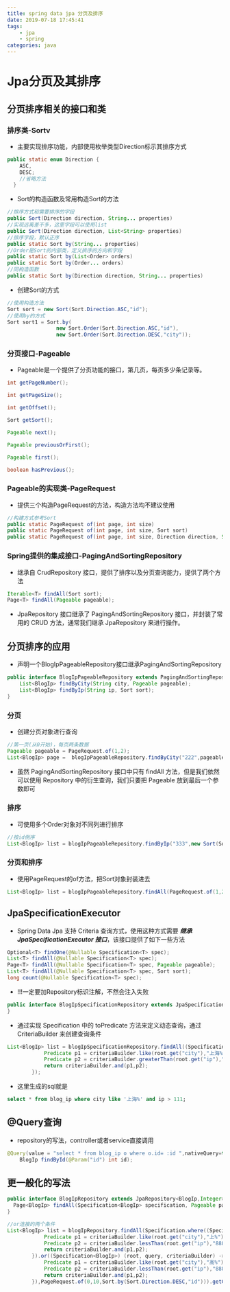 ```yaml
---
title: spring data jpa 分页及排序
date: 2019-07-18 17:45:41
tags:
    - jpa
    - spring
categories: java
---
```

# Jpa分页及其排序

## 分页排序相关的接口和类

### 排序类-Sortv
- 主要实现排序功能，内部使用枚举类型Direction标示其排序方式
``` java
public static enum Direction {
    ASC,
    DESC;
    //省略方法
  }
``` 
<!--more-->

- Sort的构造函数及常用构造Sort的方法

``` java
//排序方式和需要排序的字段
public Sort(Direction direction, String... properties)
//实现远离差不多，这里字段可以使用list
public Sort(Direction direction, List<String> properties)
//排序字段，默认正序
public static Sort by(String... properties) 
//Order是Sort的内部类，定义排序的方向和字段
public static Sort by(List<Order> orders)
public static Sort by(Order... orders)
//同构造函数
public static Sort by(Direction direction, String... properties) 
```
- 创建Sort的方式
``` java
//使用构造方法
Sort sort = new Sort(Sort.Direction.ASC,"id");
//使用by的方式
Sort sort1 = Sort.by(
                new Sort.Order(Sort.Direction.ASC,"id"),
                new Sort.Order(Sort.Direction.DESC,"city"));
```

### 分页接口-Pageable

- Pageable是一个提供了分页功能的接口，第几页，每页多少条记录等。

``` java 
int getPageNumber();

int getPageSize();

int getOffset();

Sort getSort();

Pageable next();

Pageable previousOrFirst();

Pageable first();

boolean hasPrevious();
```

### Pageable的实现类-PageRequest
- 提供三个构造PageRequest的方法，构造方法均不建议使用
``` java
//构建方式参考Sort
public static PageRequest of(int page, int size)
public static PageRequest of(int page, int size, Sort sort)
public static PageRequest of(int page, int size, Direction direction, String... properties)
```

### Spring提供的集成接口-PagingAndSortingRepository
- 继承自 CrudRepository 接口，提供了排序以及分页查询能力，提供了两个方法
``` java
Iterable<T> findAll(Sort sort);
Page<T> findAll(Pageable pageable);
```
- JpaRepository 接口继承了 PagingAndSortingRepository 接口，并封装了常用的 CRUD 方法，通常我们继承 JpaRepository 来进行操作。

## 分页排序的应用

- 声明一个BlogIpPageableRepository接口继承PagingAndSortingRepository

``` java
public interface BlogIpPageableRepository extends PagingAndSortingRepository<BlogIp,Integer> {
    List<BlogIp> findByCity(String city, Pageable pageable);
    List<BlogIp> findByIp(String ip, Sort sort);
}
```

### 分页

- 创建分页对象进行查询
```java
//第一页(从0开始)，每页两条数据
Pageable pageable = PageRequest.of(1,2);
List<BlogIp> page =  blogIpPageableRepository.findByCity("222",pageable);
```
- 虽然 PagingAndSortingRepository 接口中只有 findAll 方法，但是我们依然可以使用 Repository 中的衍生查询，我们只要把 Pageable 放到最后一个参数即可

### 排序
- 可使用多个Order对象对不同列进行排序
``` java
//按id倒序
List<BlogIp> list = blogIpPageableRepository.findByIp("333",new Sort(Sort.Direction.DESC,"id"));
```

### 分页和排序
- 使用PageRequest的of方法，把Sort对象封装进去
```java
List<BlogIp> list = blogIpPageableRepository.findAll(PageRequest.of(1,2,Sort.by(Sort.Direction.DESC,"id"))).getContent();
```

## JpaSpecificationExecutor
- Spring Data Jpa 支持 Criteria 查询方式，使用这种方式需要 ***继承 JpaSpecificationExecutor 接口***，该接口提供了如下一些方法
```java
Optional<T> findOne(@Nullable Specification<T> spec);
List<T> findAll(@Nullable Specification<T> spec);
Page<T> findAll(@Nullable Specification<T> spec, Pageable pageable);
List<T> findAll(@Nullable Specification<T> spec, Sort sort);
long count(@Nullable Specification<T> spec);
```
- !!!一定要加Repository标识注解，不然会注入失败
```java
public interface BlogIpSpecificationRepository extends JpaSpecificationExecutor<BlogIp>, Repository<BlogIp, Integer> {
}
```

- 通过实现 Specification 中的 toPredicate 方法来定义动态查询，通过 CriteriaBuilder 来创建查询条件

```java
List<BlogIp> list = blogIpSpecificationRepository.findAll((Specification<BlogIp>) (root, query, criteriaBuilder) -> {
            Predicate p1 = criteriaBuilder.like(root.get("city"),"上海%");
            Predicate p2 = criteriaBuilder.greaterThan(root.get("ip"),"111");
            return criteriaBuilder.and(p1,p2);
        });
```

- 这里生成的sql就是
```sql
select * from blog_ip where city like '上海%' and ip > 111;
```

## @Query查询
- repository的写法，controller或者service直接调用
```java
@Query(value = "select * from blog_ip o where o.id= :id ",nativeQuery=true)
    BlogIp findById(@Param("id") int id);
```

## 更一般化的写法
```java
public interface BlogIpRepository extends JpaRepository<BlogIp,Integer> {
  Page<BlogIp> findAll(Specification<BlogIp> specification, Pageable pageable);
}
```
```java
//or连接的两个条件
List<BlogIp> list = blogIpRepository.findAll(Specification.where((Specification<BlogIp>) (root, query, criteriaBuilder) -> {
            Predicate p1 = criteriaBuilder.like(root.get("city"),"上%");
            Predicate p2 = criteriaBuilder.lessThan(root.get("ip"),"888");
            return criteriaBuilder.and(p1,p2);
        }).or((Specification<BlogIp>) (root, query, criteriaBuilder) -> {
            Predicate p1 = criteriaBuilder.like(root.get("city"),"高%");
            Predicate p2 = criteriaBuilder.lessThan(root.get("ip"),"888");
            return criteriaBuilder.and(p1,p2);
        }),PageRequest.of(0,10,Sort.by(Sort.Direction.DESC,"id"))).getContent();
```
